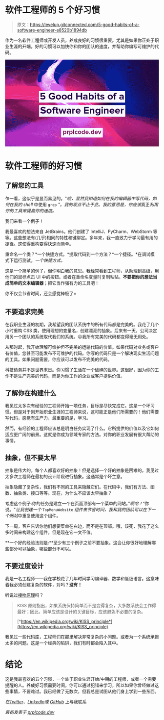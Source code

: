 # 软件工程师的 5 个好习惯

> 原文：<https://levelup.gitconnected.com/5-good-habits-of-a-software-engineer-e8520b1894db>

作为一名软件工程师或开发人员，养成良好的习惯很重要。尤其是如果你正处于职业生涯的开端。好的习惯可以加快你和你的团队的速度，并帮助你编写可维护的代码。

![](img/03285a1b00552688899dae065ed985f9.png)

# 软件工程师的好习惯

## 了解您的工具

乍一看，这似乎是显而易见的。"*咄，显然我知道如何在我的编辑器中写代码，如何在我的 shell* 中使用 `grep` *"。我的观点不止于此。我的意思是，你应该*真正*利用你的工具来提高你的速度。*

我们来看一个例子！

我最喜欢的想法来自 JetBrains。他们创建了 IntelliJ、PyCharm、WebStorm 等等。这些想法有(几乎)相同的特性和键绑定。多年来，我一直致力于学习最有用的捷径。这使得重构变得快速而简单。

重命名一个类？*一个快捷方式。*提取代码到一个方法？*一个捷径。*在调试模式下运行测试。*一个快捷方式。*

这是一个简单的例子，但你明白我的意思。我经常看到工程师，从助理到高级，用他们的鼠标点击 UI 中的按钮。或者在重命名变量时复制粘贴。**不要把你的想法当成简单的文本编辑器**；把它当作强有力的工具吧！

你不仅会节省时间，还会感觉棒极了⭐️

## 不要追求完美

在我职业生涯的初期，我希望我的团队系统中的所有代码都是完美的。我花了几个小时重构 CSS 类，使用理想的变量名，创建漂亮的抽象。后来有一天，公司决定用另一个团队的系统取代我们的系统。😮我所有完美的代码都变得毫无用处。

从那时起，我开始理解可维护但不完美的运输代码的价值。如果代码对业务或客户有价值，您甚至可能发布不可维护的代码。你写的代码只是一个解决现实生活问题的工具。如果问题需要，你应该可以发布不完美的代码。

科技债务并不是世界末日。你习惯了生活在一个破碎的世界。这很好，因为你的工作不是生产完美的代码，而是为你工作的企业或客户提供价值。

## 了解你在构建什么

我见过太多次有经验的工程师开始一项任务，目标是尽快完成它。这是一个坏习惯。但是对于刚开始职业生涯的工程师来说，这可能正是他们所需要的！他们需要写代码，感觉有生产力，最重要的是，学习。

然而，有经验的工程师应该总是明白任务实现了什么。它所提供的价值以及它如何适应更广阔的前景。这就是你成为领域专家的方法。对你的职业发展有很大帮助的事情。

## 抽象，但不要太早

抽象是伟大的。每个人都喜欢好的抽象！但是选择一个好的抽象是困难的。我见过太多次工程师在最初的设计阶段进行抽象。这通常是个坏主意。

抽象隐藏了复杂性，我们有不同的工具来隐藏它们。在代码中，我们有方法、函数、抽象类、接口等等。现在，为什么不应该太早抽象？

考虑这个例子:你的任务是建立一个在页面顶部有一个菜单的网站。”*啊哈！*“你说。"*让我创建一个* `TopMenuWebsite` *组件来节省时间，我和我的团队可以在下一个网站*中重复使用这个组件。

下一周，客户告诉你他们想要菜单在右边，而不是在顶部。哦，该死，我花了这么多时间来构建这个组件，但是现在它一文不值。

**一个好的经验法则是:**至少有三个例子之前不要抽象。这会让你很好地理解哪些部分可以抽象，哪些部分不可以。

## 不要过度设计

我是一名工程师——我在学校花了几年时间学习编译器、数学和低级语言。这意味着我必须创建复杂的软件，对吗？**没有！**

听说过[接吻原理](https://en.wikipedia.org/wiki/KISS_principle)吗？

> KISS 原则指出，如果系统保持简单而不是变得复杂，大多数系统会工作得最好；因此，简单应该是设计的关键目标，应该避免不必要的复杂。
> 
> [*https://en.wikipedia.org/wiki/KISS_principle*](https://en.wikipedia.org/wiki/KISS_principle)

我见过一些代码库，工程师们在那里解决非常复杂的小问题。或者为一个系统承担太多的问题。这是一个经典的陷阱，我们有时都会陷入其中。

# 结论

这是我最喜欢的五个习惯，一个处于职业生涯开始/中期的工程师，或者一个需要提醒的人。养成好习惯需要时间，你可以通过犯错来学习，所以如果你曾经做过这些事情，不要难过。我已经做了无数次，但我总是试图从他们身上学到一些东西。

*在*[*Twitter*](https://twitter.com/prplcode)*、*[*LinkedIn*](https://linkedin.com/in/simeg)*或* [*GitHub*](https://github.com/simeg) 上与我联系

*最初发表于* [*prplcode.dev*](https://prplcode.dev/)